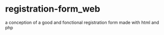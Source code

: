 # registration-form_web
a conception of a good and fonctional registration form made with html and php
